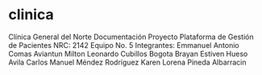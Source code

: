 # clinica
Clínica General del Norte
Documentación Proyecto
Plataforma de Gestión de Pacientes
NRC: 2142
Equipo No. 5
Integrantes:
Emmanuel Antonio Comas Aviantun
Milton Leonardo Cubillos Bogota
Brayan Estiven Hueso Avila
Carlos Manuel Méndez Rodríguez
Karen  Lorena Pineda Albarracin
